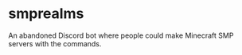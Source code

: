 # smprealms
An abandoned Discord bot where people could make Minecraft SMP servers with the commands.
